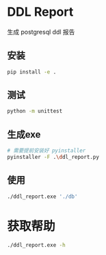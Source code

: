 # DDL Report

生成 postgresql ddl 报告

## 安装

```bash
pip install -e .
```

## 测试

```bash
python -m unittest
```

## 生成exe

```bash
# 需要提前安装好 pyinstaller
pyinstaller -F .\ddl_report.py
```

## 使用

```bash
./ddl_report.exe './db'
```

# 获取帮助

```bash
./ddl_report.exe -h
```
